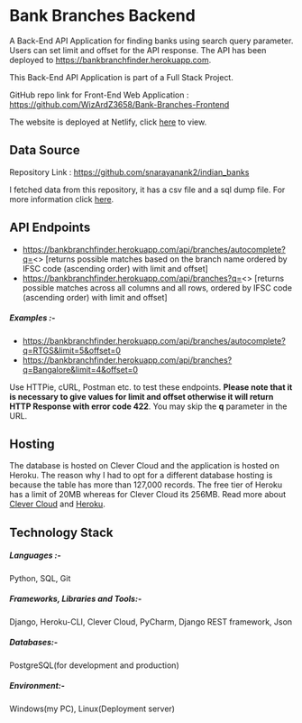 # Bank Branches Backend
A Back-End API Application for finding banks using search query parameter. Users can set limit and offset for the API response. The API has been deployed to https://bankbranchfinder.herokuapp.com.

This Back-End API Application is part of a Full Stack Project.

GitHub repo link for Front-End Web Application : https://github.com/WizArdZ3658/Bank-Branches-Frontend

The website is deployed at Netlify, click [here](https://5ff87ba487cb0300c20072c8--confident-easley-02aacf.netlify.app/) to view.

## Data Source
Repository Link : https://github.com/snarayanank2/indian_banks

I fetched data from this repository, it has a csv file and a sql dump file. For more information click [here](https://github.com/snarayanank2/indian_banks).

## API Endpoints
 * https://bankbranchfinder.herokuapp.com/api/branches/autocomplete?q=<> [returns possible matches based on the branch name ordered by IFSC code (ascending order) with limit and offset]
 * https://bankbranchfinder.herokuapp.com/api/branches?q=<> [returns possible matches across all columns and all rows, ordered by IFSC code (ascending order) with limit and offset]

##### Examples :-
 * https://bankbranchfinder.herokuapp.com/api/branches/autocomplete?q=RTGS&limit=5&offset=0
 * https://bankbranchfinder.herokuapp.com/api/branches?q=Bangalore&limit=4&offset=0

Use HTTPie, cURL, Postman etc. to test these endpoints. **Please note that it is necessary to give values for limit and offset otherwise it will return HTTP Response with error code 422**.
You may skip the **q** parameter in the URL.

## Hosting
The database is hosted on Clever Cloud and the application is hosted on Heroku. The reason why I had to opt for a different database hosting is because the table has more than 127,000 records. The free tier of Heroku has a limit of 20MB whereas for Clever Cloud its 256MB. Read more about [Clever Cloud](https://www.clever-cloud.com/en/) and [Heroku](https://www.heroku.com/).

## Technology Stack
##### Languages :-
Python, SQL, Git

##### Frameworks, Libraries and Tools:-
Django, Heroku-CLI, Clever Cloud, PyCharm, Django REST framework, Json

##### Databases:-
PostgreSQL(for development and production)

##### Environment:-
Windows(my PC), Linux(Deployment server)
